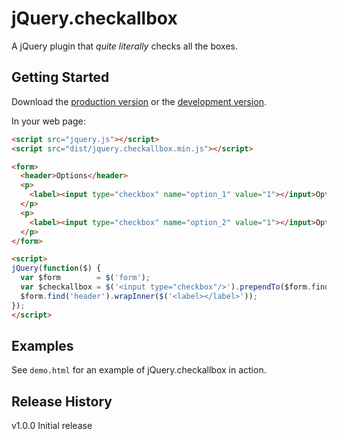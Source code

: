 # jQuery.checkallbox

A jQuery plugin that *quite literally* checks all the boxes.

## Getting Started
Download the [production version][min] or the [development version][max].

[min]: https://raw.github.com/liveline/jquery-checkallbox/master/dist/jquery.checkallbox.min.js
[max]: https://raw.github.com/liveline/jquery-checkallbox/master/dist/jquery.checkallbox.js

In your web page:

```html
<script src="jquery.js"></script>
<script src="dist/jquery.checkallbox.min.js"></script>

<form>
  <header>Options</header>
  <p>
    <label><input type="checkbox" name="option_1" value="1"></input>Option 1</label>
  </p>
  <p>
    <label><input type="checkbox" name="option_2" value="1"></input>Option 2</label>
  </p>
</form>

<script>
jQuery(function($) {
  var $form        = $('form');
  var $checkallbox = $('<input type="checkbox"/>').prependTo($form.find('header')).checkallbox();
  $form.find('header').wrapInner($('<label></label>'));
});
</script>
```

## Examples
See `demo.html` for an example of jQuery.checkallbox in action.

## Release History
v1.0.0 Initial release
